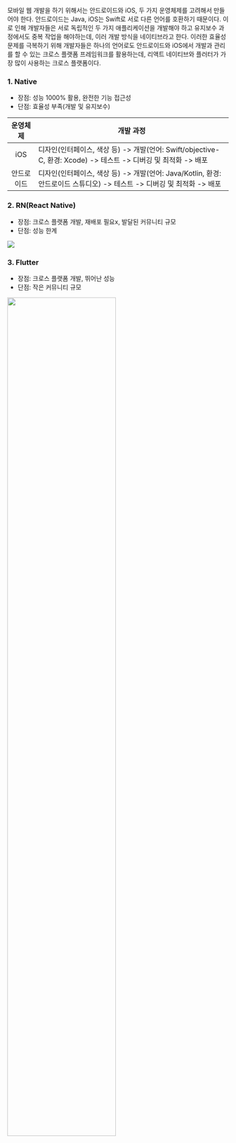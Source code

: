 <p>
  모바일 웹 개발을 하기 위해서는 안드로이드와 iOS, 두 가지 운영체제를 고려해서 만들어야 한다. 안드로이드는 Java, iOS는 Swift로 서로 다른 언어를 호환하기 때문이다.
  이로 인해 개발자들은 서로 독립적인 두 가지 애플리케이션을 개발해야 하고 유지보수 과정에서도 중복 작업을 해야하는데, 이러 개발 방식을 네이티브라고 한다. 
  이러한 효율성 문제를 극복하기 위해 개발자들은 하나의 언어로도 안드로이드와 iOS에서 개발과 관리를 할 수 있는 크로스 플랫폼 프레임워크를 활용하는데,
  리액트 네이티브와 플러터가 가장 많이 사용하는 크로스 플랫폼이다.
</p>

### 1. Native

- 장점:  성능 1000% 활용, 완전한 기능 접근성
- 단점:  효율성 부족(개발 및 유지보수)

| 운영체제 | 개발 과정 |
| :-----: | ----- |
| iOS | 디자인(인터페이스, 색상 등) -> 개발(언어: Swift/objective-C, 환경: Xcode) -> 테스트 -> 디버깅 및 최적화 -> 배포 |
| 안드로이드 | 디자인(인터페이스, 색상 등) -> 개발(언어: Java/Kotlin, 환경: 안드로이드 스튜디오) -> 테스트 -> 디버깅 및 최적화 -> 배포 |

### 2. RN(React Native)

- 장점:  크로스 플랫폼 개발, 재배포 필요x, 발달된 커뮤니티 규모
- 단점:  성능 한계
<img src="source/RN.png">

### 3. Flutter

- 장점:  크로스 플랫폼 개발, 뛰어난 성능
- 단점:  작은 커뮤니티 규모
<img src="source/Flutter.png" style="width: 70%;">

